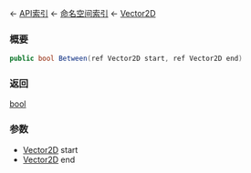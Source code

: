 ← [API索引](Api-Index) ← [命名空间索引](Namespace-Index) ← [Vector2D](VRageMath.Vector2D)

### 概要

```csharp
public bool Between(ref Vector2D start, ref Vector2D end)
```

### 返回

[bool](https://docs.microsoft.com/en-us/dotnet/api/System.Boolean?view=netframework-4.6)

### 参数

* [Vector2D](VRageMath.Vector2D) start
* [Vector2D](VRageMath.Vector2D) end

